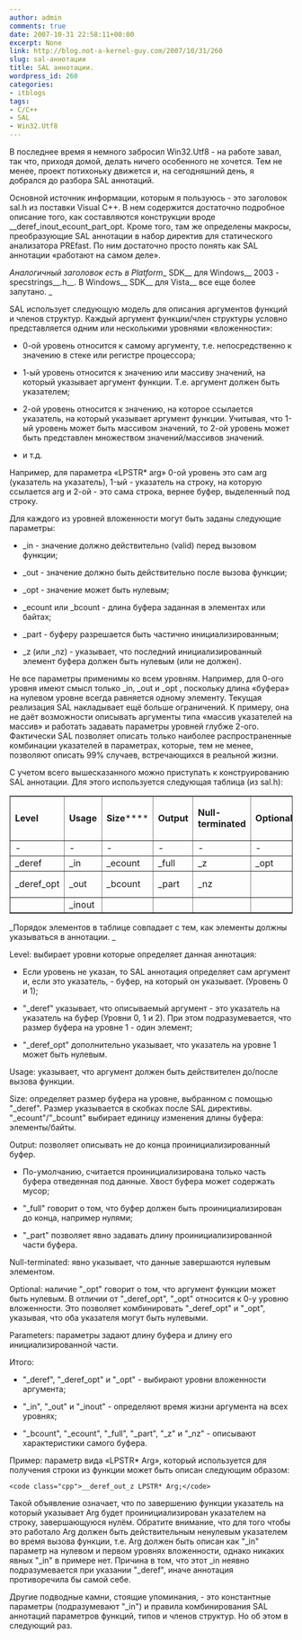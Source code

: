 ```yaml
---
author: admin
comments: true
date: 2007-10-31 22:58:11+00:00
excerpt: None
link: http://blog.not-a-kernel-guy.com/2007/10/31/260
slug: sal-аннотации
title: SAL аннотации.
wordpress_id: 260
categories:
- itblogs
tags:
- C/C++
- SAL
- Win32.Utf8
---
```


В последнее время я немного забросил Win32.Utf8 - на работе завал, так что, приходя домой, делать ничего особенного не хочется. Тем не менее, проект потихоньку движется и, на сегодняшний день, я добрался до разбора SAL аннотаций. 


<!-- more -->
  

Основной источник информации, которым я пользуюсь - это заголовок sal.h из поставки Visual C++. В нем содержится достаточно подробное описание того, как составляются конструкции вроде __deref_inout_ecount_part_opt. Кроме того, там же определены макросы, преобразующие SAL аннотации в набор директив для статического анализатора PREfast. По ним достаточно просто понять как SAL аннотации «работают на самом деле». 

 

_Аналогичный заголовок есть в Platform__ SDK__ для Windows__ 2003 - specstrings__.h__. В Windows__ SDK__ для Vista__ все еще более запутано. _

 

SAL использует следующую модель для описания аргументов функций и членов структур. Каждый аргумент функции/член структуры условно представляется одним или несколькими уровнями «вложенности»: 

 

  
  * 0-ой уровень относится к самому аргументу, т.е. непосредственно к значению в стеке или регистре процессора; 
   
  * 1-ый уровень относится к значению или массиву значений, на который указывает аргумент функции. Т.е. аргумент должен быть указателем; 
   
  * 2-ой уровень относится к значению, на которое ссылается указатель, на который указывает аргумент функции. Учитывая, что 1-ый уровень может быть массивом значений, то 2-ой уровень может быть представлен множеством значений/массивов значений. 
   
  * и т.д. 
 

Например, для параметра «LPSTR* arg» 0-ой уровень это сам arg (указатель на указатель), 1-ый - указатель на строку, на которую ссылается arg и 2-ой - это сама строка, вернее буфер, выделенный под строку. 

 

Для каждого из уровней вложенности могут быть заданы следующие параметры: 

 

  
  * _in - значение должно действительно (valid) перед вызовом функции; 
   
  * _out - значение должно быть действительно после вызова функции; 
   
  * _opt - значение может быть нулевым; 
   
  * _ecount или _bcount - длина буфера заданная в элементах или байтах; 
   
  * _part - буферу разрешается быть частично инициализированным; 
   
  * _z (или _nz) - указывает, что последний инициализированный элемент буфера должен быть нулевым (или не должен). 
 

Не все параметры применимы ко всем уровням. Например, для 0-ого уровня имеют смысл только _in, _out и _opt , поскольку длина «буфера» на нулевом уровне всегда равняется одному элементу. Текущая реализация SAL накладывает ещё больше ограничений. К примеру, она не даёт возможности описывать аргументы типа «массив указателей на массив» и работать задавать параметры уровней глубже 2-ого. Фактически SAL позволяет описать только наиболее распространенные комбинации указателей в параметрах, которые, тем не менее, позволяют описать 99% случаев, встречающихся в реальной жизни. 

 

С учетом всего вышесказанного можно приступать к конструированию SAL аннотации. Для этого используется следующая таблица (из sal.h): 

 <table cellpadding="5" border="1" cellspacing="0" ><tbody >     <tr >       
<td >         

**Level**

      
</td>        
<td >         

**Usage**

      
</td>        
<td >         

**Size******

      
</td>        
<td >         

**Output**

      
</td>        
<td >         

**Null-terminated**

      
</td>        
<td >         

**Optional**

      
</td>        
<td >         

**Parameters**

      
</td>     </tr>      <tr >       
<td >-
</td>        
<td >-
</td>        
<td >-
</td>        
<td >-
</td>        
<td >-
</td>        
<td >-
</td>        
<td >-
</td>     </tr>      <tr >       
<td >_deref 
</td>        
<td >_in
</td>        
<td >_ecount
</td>        
<td >_full
</td>        
<td >_z
</td>        
<td >_opt
</td>        
<td >(size)
</td>     </tr>      <tr >       
<td >_deref_opt
</td>        
<td >_out
</td>        
<td >_bcount
</td>        
<td >_part
</td>        
<td >_nz
</td>        
<td >
</td>        
<td >(size, length)
</td>     </tr>      <tr >       
<td >
</td>        
<td >_inout
</td>        
<td >
</td>        
<td >
</td>        
<td >
</td>        
<td >
</td>        
<td >
</td>     </tr>   </tbody></table>  

_Порядок элементов в таблице совпадает с тем, как элементы должны указываться в аннотации. _

 

Level: выбирает уровни которые определяет данная аннотация: 

 

  
  * Если уровень не указан, то SAL аннотация определяет сам аргумент и, если это указатель, - буфер, на который он указывает. (Уровень 0 и 1); 
   
  * "_deref" указывает, что описываемый аргумент - это указатель на указатель на буфер (Уровни 0, 1 и 2). При этом подразумевается, что размер буфера на уровне 1 - один элемент; 
   
  * "_deref_opt" дополнительно указывает, что указатель на уровне 1 может быть нулевым. 
 

Usage: указывает, что аргумент должен быть действителен до/после вызова функции. 

 

Size: определяет размер буфера на уровне, выбранном с помощью "_deref". Размер указывается в скобках после SAL директивы. "_ecount"/"_bcount" выбирает единицу изменения длины буфера: элементы/байты. 

 

Output: позволяет описывать не до конца проинициализированный буфер. 

 

  
  * По-умолчанию, считается проинициализирована только часть буфера отведенная под данные. Хвост буфера может содержать мусор; 
   
  * "_full" говорит о том, что буфер должен быть проинициализирован до конца, например нулями; 
   
  * "_part" позволяет явно задавать длину проинициализированной части буфера. 
 

Null-terminated: явно указывает, что данные завершаются нулевым элементом. 

 

Optional: наличие "_opt" говорит о том, что аргумент функции может быть нулевым. В отличии от "_deref_opt", "_opt" относится к 0-у уровню вложенности. Это позволяет комбинировать "_deref_opt" и "_opt", указывая, что оба указателя могут быть нулевыми. 

 

Parameters: параметры задают длину буфера и длину его инициализированной части. 

 

Итого: 

 

  
  * "_deref", "_deref_opt" и "_opt" - выбирают уровни вложенности аргумента; 
   
  * "_in", "_out" и "_inout" - определяют время жизни аргумента на всех уровнях; 
   
  * "_bcount", "_ecount", "_full", "_part", "_z" и "_nz" - описывают характеристики самого буфера. 
 

Пример: параметр вида «LPSTR* Arg», который используется для получения строки из функции может быть описан следующим образом: 

 
    
    <code class="cpp">__deref_out_z LPSTR* Arg;</code>





Такой объявление означает, что по завершению функции указатель на который указывает Arg будет проинициализирован указателем на строку, завершающуюся нулём. Обратите внимание, что для того чтобы это работало Arg должен быть действительным ненулевым указателем во время вызова функции, т.е. Arg должен быть описан как "_in" параметр на нулевом и первом уровнях вложенности, однако никаких явных "_in" в примере нет. Причина в том, что этот _in неявно подразумевается при указании "_deref", иначе аннотация противоречила бы самой себе. 





Другие подводные камни, стоящие упоминания, - это константные параметры (подразумевают "_in") и правила комбинирования SAL аннотаций параметров функций, типов и членов структур. Но об этом в следующий раз. 

